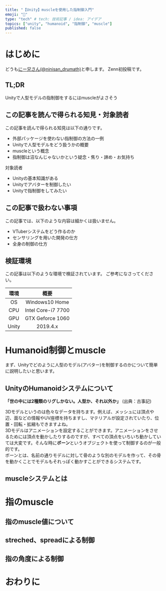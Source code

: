```yaml
---
title: "【Unity】muscleを使用した指制御入門"
emoji: "💪"
type: "tech" # tech: 技術記事 / idea: アイデア
topics: ["unity", "humanoid", "指制御", "muscle"]
published: false
---
```


# はじめに

どうも[にー兄さん(@ninisan_drumath)](https://twitter.com/ninisan_drumath)と申します。
Zenn初投稿です。

## TL;DR

Unityで人型モデルの指制御をするにはmuscleがよさそう

## この記事を読んで得られる知見・対象読者

この記事を読んで得られる知見は以下の通りです。

- 外部パッケージを使わない指制御の方法の一例
- Unityで人型モデルをどう扱うかの概要
- muscleという概念
- 指制御は沼なんじゃないかという疑念・焦り・諦め・お気持ち

対象読者

- Unityの基本知識がある
- Unityでアバターを制御したい
- Unityで指制御をしてみたい

## この記事で扱わない事項

この記事では、以下のような内容は細かくは扱いません。

- VTuberシステムをどう作るのか
- センサリングを用いた開発の仕方
- 全身の制御の仕方

## 検証環境

この記事は以下のような環境で検証されています。
ご参考になさってください。

|環境|概要|
|:--:|:--:|
|OS|Windows10 Home|
|CPU|Intel Core-i7 7700|
|GPU|GTX Geforce 1060|
|Unity|2019.4.x|

# Humanoid制御とmuscle

まず、Unityでどのように人型のモデル(アバター)を制御するのかについて簡単に説明したいと思います。

## UnityのHumanoidシステムについて

**「世の中には2種類のリグしかない。人型か、それ以外か」**
(出典：古事記)

3Dモデルというのは色々なデータを持ちます。例えば、メッシュには頂点や辺、面などの情報やUV座標を持ちますし、マテリアルが設定されていたり、位置・回転・拡縮もできますよね。  
3Dモデルはアニメーションを設定することができます。アニメーションをさせるためには頂点を動かしたりするのですが、すべての頂点をいちいち動かしていては大変です。そんな時に**ボーン**というオブジェクトを使って制御するのが一般的です。  
ボーンとは、名前の通りモデルに対して骨のような別のモデルを作って、その骨を動かくことでモデルもそれっぽく動かすことができるシステムです。

## muscleシステムとは

# 指のmuscle

## 指のmuscle値について

## streched、spreadによる制御

## 指の角度による制御

# おわりに
